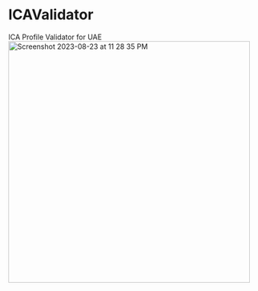 # ICAValidator
 ICA Profile Validator for UAE
<img width="482" alt="Screenshot 2023-08-23 at 11 28 35 PM" src="https://github.com/hemal08ce094/ICPValidator/assets/21290914/1b14e967-ac79-4013-86e8-9865025c61d0">
